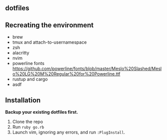 ## dotfiles

## Recreating the environment

- brew
- tmux and attach-to-usernamespace
- zsh
- alacritty
- nvim
- powerline fonts https://github.com/powerline/fonts/blob/master/Meslo%20Slashed/Meslo%20LG%20M%20Regular%20for%20Powerline.ttf
- rustup and cargo
- asdf

## Installation

**Backup your existing dotfiles first.**

1. Clone the repo
1. Run `ruby go.rb`
1. Launch vim, ignoring any errors, and run `:PlugInstall`.

